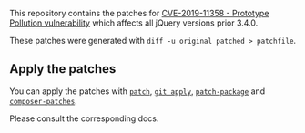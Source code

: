 This repository contains the patches for [CVE-2019-11358 - Prototype Pollution vulnerability](https://cve.mitre.org/cgi-bin/cvename.cgi?name=CVE-2019-11358) which affects all jQuery versions prior 3.4.0.

These patches were generated with `diff -u original patched > patchfile`.

## Apply the patches

You can apply the patches with [`patch`](http://man7.org/linux/man-pages/man1/patch.1p.html), [`git apply`](https://git-scm.com/docs/git-apply), [`patch-package`](https://github.com/ds300/patch-package) and [`composer-patches`](https://github.com/cweagans/composer-patches).

Please consult the corresponding docs.
